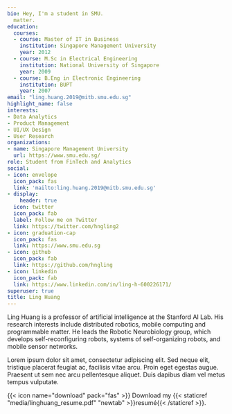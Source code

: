 ```yaml
---
bio: Hey, I'm a student in SMU.
  matter.
education:
  courses:
  - course: Master of IT in Business
    institution: Singapore Management University
    year: 2012
  - course: M.Sc in Electrical Engineering
    institution: National University of Singapore
    year: 2009
  - course: B.Eng in Electronic Engineering
    institution: BUPT
    year: 2007
email: "ling.huang.2019@mitb.smu.edu.sg"
highlight_name: false
interests:
- Data Analytics
- Product Management
- UI/UX Design
- User Research
organizations:
- name: Singapore Management University
  url: https://www.smu.edu.sg/
role: Student from FinTech and Analytics
social:
- icon: envelope
  icon_pack: fas
  link: 'mailto:ling.huang.2019@mitb.smu.edu.sg'
- display:
    header: true
  icon: twitter
  icon_pack: fab
  label: Follow me on Twitter
  link: https://twitter.com/hngling2
- icon: graduation-cap
  icon_pack: fas
  link: https://www.smu.edu.sg
- icon: github
  icon_pack: fab
  link: https://github.com/hngling
- icon: linkedin
  icon_pack: fab
  link: https://www.linkedin.com/in/ling-h-600226171/
superuser: true
title: Ling Huang
---
```


Ling Huang is a professor of artificial intelligence at the Stanford AI Lab. His research interests include distributed robotics, mobile computing and programmable matter. He leads the Robotic Neurobiology group, which develops self-reconfiguring robots, systems of self-organizing robots, and mobile sensor networks.

Lorem ipsum dolor sit amet, consectetur adipiscing elit. Sed neque elit, tristique placerat feugiat ac, facilisis vitae arcu. Proin eget egestas augue. Praesent ut sem nec arcu pellentesque aliquet. Duis dapibus diam vel metus tempus vulputate.

{{< icon name="download" pack="fas" >}} Download my {{< staticref "media/linghuang_resume.pdf" "newtab" >}}resumé{{< /staticref >}}.
